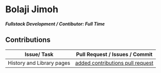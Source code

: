 # Bolaji Jimoh

##### Fullstack Development / Contibutor: Full Time

## Contributions

| Issue/ Task             | Pull Request / Issues / Commit                                                      |
| ----------------------- | ----------------------------------------------------------------------------------- |
| History and Library pages | [added contributions pull request](https://github.com/zuri-training/Col-films-Team-120/pull/25) |
